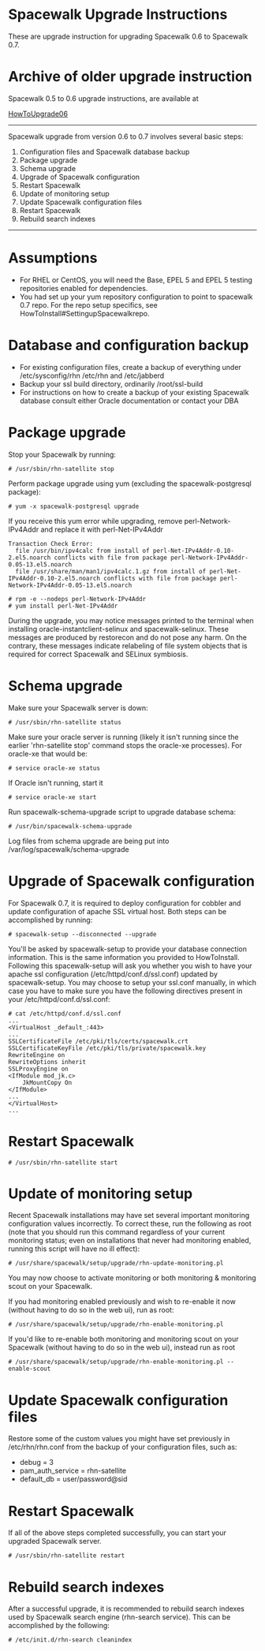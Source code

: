 # Spacewalk Upgrade Instructions



These are upgrade instruction for upgrading Spacewalk 0.6 to Spacewalk 0.7.
# Archive of older upgrade instruction

Spacewalk 0.5 to 0.6 upgrade instructions, are available at

[HowToUpgrade06](https://fedorahosted.org/spacewalk/wiki/HowToUpgrade06)

----

Spacewalk upgrade from version 0.6 to 0.7 involves several basic steps:
  1.  Configuration files and Spacewalk database backup
  2.  Package upgrade
  3.  Schema upgrade
  4.  Upgrade of Spacewalk configuration
  5.  Restart Spacewalk
  6.  Update of monitoring setup
  7.  Update Spacewalk configuration files
  8.  Restart Spacewalk
  9.  Rebuild search indexes

----
# Assumptions



  * For RHEL or CentOS, you will need the Base, EPEL 5 and EPEL 5 testing repositories enabled for dependencies.
  * You had set up your yum repository configuration to point to spacewalk 0.7 repo. For the repo setup specifics, see HowToInstall#SettingupSpacewalkrepo.
# Database and configuration backup




  *  For existing configuration files, create a backup of everything under /etc/sysconfig/rhn /etc/rhn and /etc/jabberd
  *  Backup your ssl build directory, ordinarily /root/ssl-build
  *  For instructions on how to create a backup of your existing Spacewalk database consult either Oracle documentation or contact your DBA
# Package upgrade



Stop your Spacewalk by running:


    # /usr/sbin/rhn-satellite stop

Perform package upgrade using yum (excluding the spacewalk-postgresql package):


    # yum -x spacewalk-postgresql upgrade

If you receive this yum error while upgrading, remove perl-Network-IPv4Addr and replace it with perl-Net-IPv4Addr

    Transaction Check Error:
      file /usr/bin/ipv4calc from install of perl-Net-IPv4Addr-0.10-2.el5.noarch conflicts with file from package perl-Network-IPv4Addr-0.05-13.el5.noarch
      file /usr/share/man/man1/ipv4calc.1.gz from install of perl-Net-IPv4Addr-0.10-2.el5.noarch conflicts with file from package perl-Network-IPv4Addr-0.05-13.el5.noarch

    # rpm -e --nodeps perl-Network-IPv4Addr
    # yum install perl-Net-IPv4Addr


During the upgrade, you may notice messages printed to the terminal when installing oracle-instantclient-selinux and spacewalk-selinux.
These messages are produced by restorecon and do not pose any harm.
On the contrary, these messages indicate relabeling of file system objects that is required for correct Spacewalk and SELinux symbiosis.
# Schema upgrade



Make sure your Spacewalk server is down:


    # /usr/sbin/rhn-satellite status

Make sure your oracle server is running (likely it isn't running since the earlier 'rhn-satellite stop' command stops the oracle-xe processes). For oracle-xe that would be:


    # service oracle-xe status

If Oracle isn't running, start it


    # service oracle-xe start
Run spacewalk-schema-upgrade script to upgrade database schema:


    # /usr/bin/spacewalk-schema-upgrade


Log files from schema upgrade are being put into /var/log/spacewalk/schema-upgrade
# Upgrade of Spacewalk configuration



For Spacewalk 0.7, it is required to deploy configuration for cobbler and update configuration of apache SSL virtual host. Both steps can be accomplished by running:


    # spacewalk-setup --disconnected --upgrade

You'll be asked by spacewalk-setup to provide your database connection information.  This is the same information you provided to HowToInstall. Following this spacewalk-setup will ask you whether you wish to
have your apache ssl configuration (/etc/httpd/conf.d/ssl.conf) updated by spacewalk-setup. You may choose to setup your ssl.conf manually, in which
case you have to make sure you have the following directives present in your /etc/httpd/conf.d/ssl.conf:


    # cat /etc/httpd/conf.d/ssl.conf
    ...
    <VirtualHost _default_:443>
    ...
    SSLCertificateFile /etc/pki/tls/certs/spacewalk.crt
    SSLCertificateKeyFile /etc/pki/tls/private/spacewalk.key
    RewriteEngine on
    RewriteOptions inherit
    SSLProxyEngine on
    <IfModule mod_jk.c>
        JkMountCopy On
    </IfModule>
    ...
    </VirtualHost>
    ...
# Restart Spacewalk
 



    # /usr/sbin/rhn-satellite start
# Update of monitoring setup



Recent Spacewalk installations may have set several important monitoring configuration values incorrectly. To correct these, run the following
as root (note that you should run this command regardless of your current monitoring status; even on installations that never had monitoring
enabled, running this script will have no ill effect):


    # /usr/share/spacewalk/setup/upgrade/rhn-update-monitoring.pl

You may now choose to activate monitoring or both monitoring & monitoring scout on your Spacewalk.

If you had monitoring enabled previously and wish to re-enable it now (without having to do so in the web ui), run as root:


    # /usr/share/spacewalk/setup/upgrade/rhn-enable-monitoring.pl

If you'd like to re-enable both monitoring and monitoring scout on your Spacewalk (without having to do so in the web ui), instead run as root


    # /usr/share/spacewalk/setup/upgrade/rhn-enable-monitoring.pl --enable-scout
# Update Spacewalk configuration files



Restore some of the custom values you might have set previously in /etc/rhn/rhn.conf from the backup of your configuration files, such as:

  *  debug = 3
  *  pam_auth_service = rhn-satellite
  *  default_db = user/password@sid
# Restart Spacewalk



If all of the above steps completed successfully, you can start your upgraded Spacewalk server.


    # /usr/sbin/rhn-satellite restart
# Rebuild search indexes



After a successful upgrade, it is recommended to rebuild search indexes used by Spacewalk search engine (rhn-search service).
This can be accomplished by the following:


    # /etc/init.d/rhn-search cleanindex